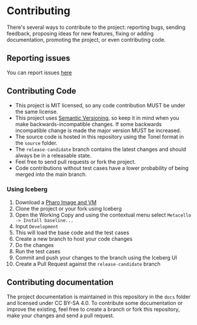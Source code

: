 # Contributing

There's several ways to contribute to the project: reporting bugs, sending feedback, proposing ideas for new features, fixing or adding documentation, promoting the project, or even contributing code.

## Reporting issues

You can report issues [here](https://github.com/ba-st/Buoy/issues/new)

## Contributing Code
-   This project is MIT licensed, so any code contribution MUST be under the same license.
-   This project uses [Semantic Versioning](http://semver.org/), so keep it in mind when you make backwards-incompatible changes. If some backwards incompatible change is made the major version MUST be increased.
-   The source code is hosted in this repository using the Tonel format in the `source` folder.
-   The `release-candidate` branch contains the latest changes and should always be in a releasable state.
-   Feel free to send pull requests or fork the project.
-   Code contributions without test cases have a lower probability of being merged into the main branch.

### Using Iceberg
1.  Download a [Pharo Image and VM](https://get.pharo.org/64)
2.  Clone the project or your fork using Iceberg
3.  Open the Working Copy and using the contextual menu select `Metacello -> Install baseline...`
4.  Input `Development`
5.  This will load the base code and the test cases
6.  Create a new branch to host your code changes
7.  Do the changes
8.  Run the test cases
9.  Commit and push your changes to the branch using the Iceberg UI
10. Create a Pull Request against the `release-candidate` branch

## Contributing documentation

The project documentation is maintained in this repository in the `docs` folder and licensed under CC BY-SA 4.0. To contribute some documentation or improve the existing, feel free to create a branch or fork this repository, make your changes and send a pull request.
